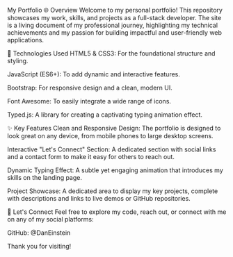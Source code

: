 My Portfolio
🌐 Overview
Welcome to my personal portfolio! This repository showcases my work, skills, and projects as a full-stack developer. The site is a living document of my professional journey, highlighting my technical achievements and my passion for building impactful and user-friendly web applications.

🚀 Technologies Used
HTML5 & CSS3: For the foundational structure and styling.

JavaScript (ES6+): To add dynamic and interactive features.

Bootstrap: For responsive design and a clean, modern UI.

Font Awesome: To easily integrate a wide range of icons.

Typed.js: A library for creating a captivating typing animation effect.

✨ Key Features
Clean and Responsive Design: The portfolio is designed to look great on any device, from mobile phones to large desktop screens.

Interactive "Let's Connect" Section: A dedicated section with social links and a contact form to make it easy for others to reach out.

Dynamic Typing Effect: A subtle yet engaging animation that introduces my skills on the landing page.

Project Showcase: A dedicated area to display my key projects, complete with descriptions and links to live demos or GitHub repositories.


🤝 Let's Connect
Feel free to explore my code, reach out, or connect with me on any of my social platforms:

GitHub: @DanEinstein


Thank you for visiting!
